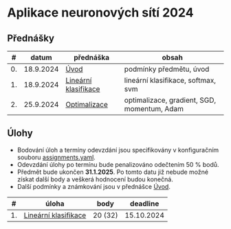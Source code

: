 # Aplikace neuronových sítí 2024


## Přednášky

| #  | datum     | přednáška                                        | obsah                                       |
|----|-----------|--------------------------------------------------|---------------------------------------------|
| 0. | 18.9.2024 | [Úvod](slides/ans-00-intro.pdf)                  | podmínky předmětu, úvod                     |
| 1. | 18.9.2024 | [Lineární klasifikace](slides/ans-01-linear.pdf) | lineární klasifikace, softmax, svm          |
| 2. | 25.9.2024 | [Optimalizace](slides/ans-02-optimization.pdf)   | optimalizace, gradient, SGD, momentum, Adam |


## Úlohy

- Bodování úloh a termíny odevzdání jsou specifikovány v konfiguračním souboru [assignments.yaml](assignments.yaml).
- Odevzdání úlohy po termínu bude penalizováno odečtením 50 % bodů.
- Předmět bude ukončen **31.1.2025**. Po tomto datu již nebude možné získat další body a veškerá hodnocení budou konečná.
- Další podmínky a známkování jsou v přednášce [Úvod](slides/ans-00-intro.pdf).

| #  | úloha                                                           | body    | deadline   |
|----|-----------------------------------------------------------------|---------|------------|
| 1. | [Lineární klasifikace](assignments/linear_classification.ipynb) | 20 (32) | 15.10.2024 |
